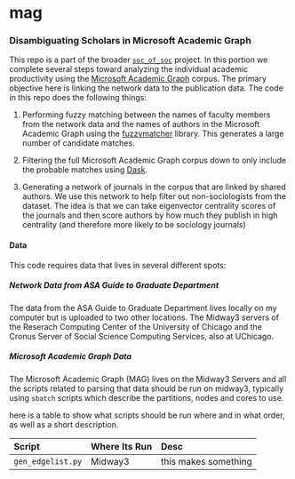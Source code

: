 # mag

### Disambiguating Scholars in Microsoft Academic Graph

This repo is a part of the broader [`soc_of_soc`](https://github.com/TimothyElder/soc_of_soc) project. In this portion we complete several steps toward analyzing the individual academic productivity using the [Microsoft Academic Graph](https://www.microsoft.com/en-us/research/project/microsoft-academic-graph/) corpus. The primary objective here is linking the network data to the publication data. The code in this repo does the following things:

1. Performing fuzzy matching between the names of faculty members from the network data and the names of authors in the Microsoft Academic Graph using the [fuzzymatcher](https://github.com/RobinL/fuzzymatcher) library. This generates a large number of candidate matches.

2. Filtering the full Microsoft Academic Graph corpus down to only include the probable matches using [Dask](https://dask.org/).

3. Generating a network of journals in the corpus that are linked by shared authors. We use this network to help filter out non-sociologists from the dataset. The idea is that we can take eigenvector centrality scores of the journals and then score authors by how much they publish in high centrality (and therefore more likely to be sociology journals)


#### Data

This code requires data that lives in several different spots:

##### Network Data from *ASA Guide to Graduate Department*

The data from the ASA Guide to Graduate Department lives locally on my computer but is uploaded to two other locations. The Midway3 servers of the Reserach Computing Center of the University of Chicago and the Cronus Server of Social Science Computing Services, also at UChicago.

##### Microsoft Academic Graph Data

The Microsoft Academic Graph (MAG) lives on the Midway3 Servers and all the scripts related to parsing that data should be run on midway3, typically using `sbatch` scripts which describe the partitions, nodes and cores to use.

here is a table to show what scripts should be run where and in what order, as well as a short description.

| Script | Where Its Run | Desc |
|:------ |:--------------|:---- |
| `gen_edgelist.py` | Midway3 | this makes something |
